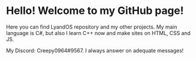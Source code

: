 # Hello! Welcome to my GitHub page!
Here you can find LyandOS repository and my other projects.
My main language is C#, but also I learn C++ now and make sites on HTML, CSS and JS.

My Discord: Creepy0964#9567. I always answer on adequate messages!
